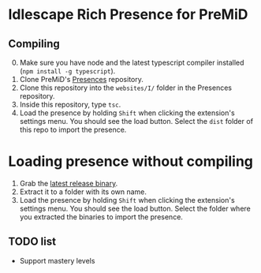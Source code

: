 # Idlescape Rich Presence for PreMiD

## Compiling

0. Make sure you have node and the latest typescript compiler installed (`npm install -g typescript`).
1. Clone PreMiD's [Presences](https://github.com/PreMiD/Presences) repository.
2. Clone this repository into the `websites/I/` folder in the Presences repository.
3. Inside this repository, type `tsc`.
4. Load the presence by holding `Shift` when clicking the extension's settings menu. You should see the load button. Select the `dist` folder of this repo to import the presence.

# Loading presence without compiling

1. Grab the [latest release binary](https://github.com/FruityEnLoops/IdlescapePresence/releases/latest).
2. Extract it to a folder with its own name.
3. Load the presence by holding `Shift` when clicking the extension's settings menu. You should see the load button. Select the folder where you extracted the binaries to import the presence.

## TODO list

- Support mastery levels